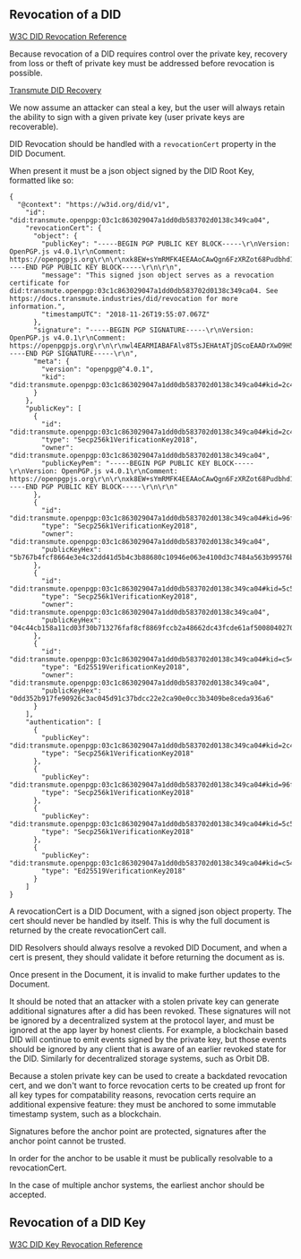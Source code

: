 ## Revocation of a DID

[W3C DID Revocation Reference](https://w3c-ccg.github.io/did-spec/#delete-revoke)

Because revocation of a DID requires control over the private key, recovery from loss or theft of private key must be addressed before revocation is possible.

[Transmute DID Recovery](./recovery.md)

We now assume an attacker can steal a key, but the user will always retain the ability to sign with a given private key (user private keys are recoverable).

DID Revocation should be handled with a `revocationCert` property in the DID Document.

When present it must be a json object signed by the DID Root Key, formatted like so:

```
{
  "@context": "https://w3id.org/did/v1",
    "id": "did:transmute.openpgp:03c1c863029047a1dd0db583702d0138c349ca04",
    "revocationCert": {
      "object": {
        "publicKey": "-----BEGIN PGP PUBLIC KEY BLOCK-----\r\nVersion: OpenPGP.js v4.0.1\r\nComment: https://openpgpjs.org\r\n\r\nxk8EW+sYmRMFK4EEAAoCAwQgn6FzXRZot68Pudbhd1zXxc8loBPpqFmuli9f\nsa6xeTNFjY9IhOAGr0HQNEKh4DhyuIoHf0CTtkzKBEHECK4mzQh0ZXN0LWtl\necJ3BBATCAApBQJb6xiZBgsJBwgDAgkQcC0BOMNJygQEFQgKAgMWAgECGQEC\nGwMCHgEAAFAyAP9gy5LEX/24+YA1o7Hc5mLfWvsx/fpU48xCKd8JD22TPwEA\n3Fgf3c0NvoF0UxfR5ldDSvTvp+jrw5gvueZTzHlmNOPOUwRb6xiZEgUrgQQA\nCgIDBDtD+1QEekxkg8yU83fN+nMFAOgLOm2KKxhGxypyPZJgubSEk5J1kFrG\nQtu11L9Afo3QIezx0/iKKnv8sMDupkUDAQgHwmEEGBMIABMFAlvrGJkJEHAt\nATjDScoEAhsMAABFvwEA3Xr3daeZThSbNEklVtrOvC3Um9gXZsqHDEELF2rF\nzCUA/RkscQMeVcd6AH8f3Vl6SneXiY9qTgJfD6NAP0qMYsEo\r\n=8g9/\r\n-----END PGP PUBLIC KEY BLOCK-----\r\n\r\n",
        "message": "This signed json object serves as a revocation certificate for did:transmute.openpgp:03c1c863029047a1dd0db583702d0138c349ca04. See https://docs.transmute.industries/did/revocation for more information.",
        "timestampUTC": "2018-11-26T19:55:07.067Z"
      },
      "signature": "-----BEGIN PGP SIGNATURE-----\r\nVersion: OpenPGP.js v4.0.1\r\nComment: https://openpgpjs.org\r\n\r\nwl4EARMIABAFAlv8T5sJEHAtATjDScoEAADrXwD9H58jSW6ZXN9wRBgG5Bxe\ns87HTVvp2g6g/ROuTT9JwwYBAPL8r5irTAeL+sK1D/EnCPv+u0B/x5ORwzSe\ngXNvW2EG\r\n=EL9c\r\n-----END PGP SIGNATURE-----\r\n",
      "meta": {
        "version": "openpgp@^4.0.1",
        "kid": "did:transmute.openpgp:03c1c863029047a1dd0db583702d0138c349ca04#kid=2c4e730145b89cfebc1a0a16c64ccfa297277c2f136cfff8269b6bbfbaa3e178"
      }
    },
    "publicKey": [
      {
        "id": "did:transmute.openpgp:03c1c863029047a1dd0db583702d0138c349ca04#kid=2c4e730145b89cfebc1a0a16c64ccfa297277c2f136cfff8269b6bbfbaa3e178",
        "type": "Secp256k1VerificationKey2018",
        "owner": "did:transmute.openpgp:03c1c863029047a1dd0db583702d0138c349ca04",
        "publicKeyPem": "-----BEGIN PGP PUBLIC KEY BLOCK-----\r\nVersion: OpenPGP.js v4.0.1\r\nComment: https://openpgpjs.org\r\n\r\nxk8EW+sYmRMFK4EEAAoCAwQgn6FzXRZot68Pudbhd1zXxc8loBPpqFmuli9f\nsa6xeTNFjY9IhOAGr0HQNEKh4DhyuIoHf0CTtkzKBEHECK4mzQh0ZXN0LWtl\necJ3BBATCAApBQJb6xiZBgsJBwgDAgkQcC0BOMNJygQEFQgKAgMWAgECGQEC\nGwMCHgEAAFAyAP9gy5LEX/24+YA1o7Hc5mLfWvsx/fpU48xCKd8JD22TPwEA\n3Fgf3c0NvoF0UxfR5ldDSvTvp+jrw5gvueZTzHlmNOPOUwRb6xiZEgUrgQQA\nCgIDBDtD+1QEekxkg8yU83fN+nMFAOgLOm2KKxhGxypyPZJgubSEk5J1kFrG\nQtu11L9Afo3QIezx0/iKKnv8sMDupkUDAQgHwmEEGBMIABMFAlvrGJkJEHAt\nATjDScoEAhsMAABFvwEA3Xr3daeZThSbNEklVtrOvC3Um9gXZsqHDEELF2rF\nzCUA/RkscQMeVcd6AH8f3Vl6SneXiY9qTgJfD6NAP0qMYsEo\r\n=8g9/\r\n-----END PGP PUBLIC KEY BLOCK-----\r\n\r\n"
      },
      {
        "id": "did:transmute.openpgp:03c1c863029047a1dd0db583702d0138c349ca04#kid=96f51708b7f2b17f23e8d96f0559a2a4235554d4963aea6996f1484c310e4b6a",
        "type": "Secp256k1VerificationKey2018",
        "owner": "did:transmute.openpgp:03c1c863029047a1dd0db583702d0138c349ca04",
        "publicKeyHex": "5b767b4fcf8664e3e4c32dd41d5b4c3b88680c10946e063e4100d3c7484a563b99576ba1de98cb77366ecafd47730ed5830a6c3e7faed48010b49532d0b01585"
      },
      {
        "id": "did:transmute.openpgp:03c1c863029047a1dd0db583702d0138c349ca04#kid=5c51560bcef78d176b726a00b27ad3ef533ae39ef3d0f514392c79988c40d220",
        "type": "Secp256k1VerificationKey2018",
        "owner": "did:transmute.openpgp:03c1c863029047a1dd0db583702d0138c349ca04",
        "publicKeyHex": "04c44cb158a11cd03f30b713276faf8cf8869fccb2a48662dc43fcde61af5008040270257a3734f47acbb1bf2def85b7a4c0d213ab634bc2e79dbc4c1916d45a4f"
      },
      {
        "id": "did:transmute.openpgp:03c1c863029047a1dd0db583702d0138c349ca04#kid=c541a06014170f7e85383f13e95f2bf45da28473daa241fc2f21b16461efdec2",
        "type": "Ed25519VerificationKey2018",
        "owner": "did:transmute.openpgp:03c1c863029047a1dd0db583702d0138c349ca04",
        "publicKeyHex": "0dd352b917fe90926c3ac045d91c37bdcc22e2ca90e0cc3b3409be8ceda936a6"
      }
    ],
    "authentication": [
      {
        "publicKey": "did:transmute.openpgp:03c1c863029047a1dd0db583702d0138c349ca04#kid=2c4e730145b89cfebc1a0a16c64ccfa297277c2f136cfff8269b6bbfbaa3e178",
        "type": "Secp256k1VerificationKey2018"
      },
      {
        "publicKey": "did:transmute.openpgp:03c1c863029047a1dd0db583702d0138c349ca04#kid=96f51708b7f2b17f23e8d96f0559a2a4235554d4963aea6996f1484c310e4b6a",
        "type": "Secp256k1VerificationKey2018"
      },
      {
        "publicKey": "did:transmute.openpgp:03c1c863029047a1dd0db583702d0138c349ca04#kid=5c51560bcef78d176b726a00b27ad3ef533ae39ef3d0f514392c79988c40d220",
        "type": "Secp256k1VerificationKey2018"
      },
      {
        "publicKey": "did:transmute.openpgp:03c1c863029047a1dd0db583702d0138c349ca04#kid=c541a06014170f7e85383f13e95f2bf45da28473daa241fc2f21b16461efdec2",
        "type": "Ed25519VerificationKey2018"
      }
    ]
}
```

A revocationCert is a DID Document, with a signed json object property. The cert should never be handled by itself. This is why the full document is returned by the create revocationCert call.

DID Resolvers should always resolve a revoked DID Document, and when a cert is present, they should validate it before returning the document as is.

Once present in the Document, it is invalid to make further updates to the Document. 

It should be noted that an attacker with a stolen private key can generate additional signatures after a did has been revoked. These signatures will not be ignored by a decentralized system at the protocol layer, and must be ignored at the app layer by honest clients. For example, a blockchain based DID will continue to emit events signed by the private key, but those events should be ignored by any client that is aware of an earlier revoked state for the DID. Similarly for decentralized storage systems, such as Orbit DB.

Because a stolen private key can be used to create a backdated revocation cert, and we don't want to force revocation certs to be created up front for all key types for compatability reasons, revocation certs require an additional expensive feature: they must be anchored to some immutable timestamp system, such as a blockchain.

Signatures before the anchor point are protected, signatures after the anchor point cannot be trusted.

In order for the anchor to be usable it must be publically resolvable to a revocationCert.

In the case of multiple anchor systems, the earliest anchor should be accepted.

## Revocation of a DID Key

[W3C DID Key Revocation Reference](https://w3c-ccg.github.io/did-spec/#key-revocation-and-recovery)